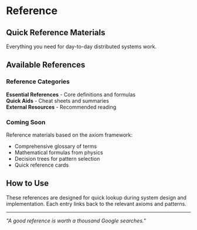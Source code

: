 # Reference

## Quick Reference Materials

Everything you need for day-to-day distributed systems work.

## Available References

### Reference Categories

**Essential References** - Core definitions and formulas  
**Quick Aids** - Cheat sheets and summaries  
**External Resources** - Recommended reading

### Coming Soon

Reference materials based on the axiom framework:
- Comprehensive glossary of terms
- Mathematical formulas from physics
- Decision trees for pattern selection
- Quick reference cards

## How to Use

These references are designed for quick lookup during system design and implementation. Each entry links back to the relevant axioms and patterns.

---

*"A good reference is worth a thousand Google searches."*